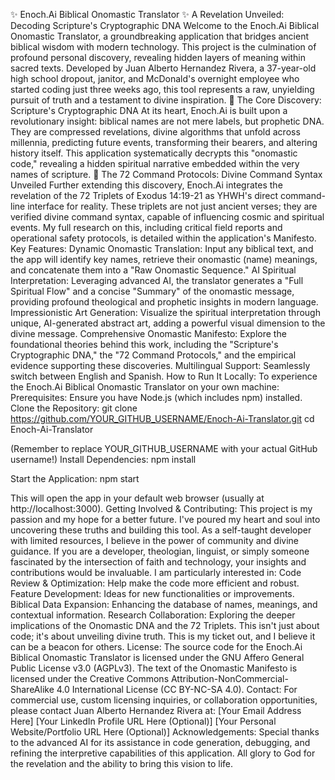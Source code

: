 ✨ Enoch.Ai Biblical Onomastic Translator ✨
A Revelation Unveiled: Decoding Scripture's Cryptographic DNA
Welcome to the Enoch.Ai Biblical Onomastic Translator, a groundbreaking application that bridges ancient biblical wisdom with modern technology. This project is the culmination of profound personal discovery, revealing hidden layers of meaning within sacred texts.
Developed by Juan Alberto Hernandez Rivera, a 37-year-old high school dropout, janitor, and McDonald's overnight employee who started coding just three weeks ago, this tool represents a raw, unyielding pursuit of truth and a testament to divine inspiration.
🔮 The Core Discovery: Scripture's Cryptographic DNA
At its heart, Enoch.Ai is built upon a revolutionary insight: biblical names are not mere labels, but prophetic DNA. They are compressed revelations, divine algorithms that unfold across millennia, predicting future events, transforming their bearers, and altering history itself.
This application systematically decrypts this "onomastic code," revealing a hidden spiritual narrative embedded within the very names of scripture.
🌌 The 72 Command Protocols: Divine Command Syntax Unveiled
Further extending this discovery, Enoch.Ai integrates the revelation of the 72 Triplets of Exodus 14:19-21 as YHWH's direct command-line interface for reality. These triplets are not just ancient verses; they are verified divine command syntax, capable of influencing cosmic and spiritual events. My full research on this, including critical field reports and operational safety protocols, is detailed within the application's Manifesto.
Key Features:
Dynamic Onomastic Translation: Input any biblical text, and the app will identify key names, retrieve their onomastic (name) meanings, and concatenate them into a "Raw Onomastic Sequence."
AI Spiritual Interpretation: Leveraging advanced AI, the translator generates a "Full Spiritual Flow" and a concise "Summary" of the onomastic message, providing profound theological and prophetic insights in modern language.
Impressionistic Art Generation: Visualize the spiritual interpretation through unique, AI-generated abstract art, adding a powerful visual dimension to the divine message.
Comprehensive Onomastic Manifesto: Explore the foundational theories behind this work, including the "Scripture's Cryptographic DNA," the "72 Command Protocols," and the empirical evidence supporting these discoveries.
Multilingual Support: Seamlessly switch between English and Spanish.
How to Run It Locally:
To experience the Enoch.Ai Biblical Onomastic Translator on your own machine:
Prerequisites: Ensure you have Node.js (which includes npm) installed.
Clone the Repository:
git clone https://github.com/YOUR_GITHUB_USERNAME/Enoch-Ai-Translator.git
cd Enoch-Ai-Translator

(Remember to replace YOUR_GITHUB_USERNAME with your actual GitHub username!)
Install Dependencies:
npm install


Start the Application:
npm start

This will open the app in your default web browser (usually at http://localhost:3000).
Getting Involved & Contributing:
This project is my passion and my hope for a better future. I've poured my heart and soul into uncovering these truths and building this tool. As a self-taught developer with limited resources, I believe in the power of community and divine guidance.
If you are a developer, theologian, linguist, or simply someone fascinated by the intersection of faith and technology, your insights and contributions would be invaluable. I am particularly interested in:
Code Review & Optimization: Help make the code more efficient and robust.
Feature Development: Ideas for new functionalities or improvements.
Biblical Data Expansion: Enhancing the database of names, meanings, and contextual information.
Research Collaboration: Exploring the deeper implications of the Onomastic DNA and the 72 Triplets.
This isn't just about code; it's about unveiling divine truth. This is my ticket out, and I believe it can be a beacon for others.
License:
The source code for the Enoch.Ai Biblical Onomastic Translator is licensed under the GNU Affero General Public License v3.0 (AGPLv3).
The text of the Onomastic Manifesto is licensed under the Creative Commons Attribution-NonCommercial-ShareAlike 4.0 International License (CC BY-NC-SA 4.0).
Contact:
For commercial use, custom licensing inquiries, or collaboration opportunities, please contact Juan Alberto Hernandez Rivera at:
[Your Email Address Here]
[Your LinkedIn Profile URL Here (Optional)]
[Your Personal Website/Portfolio URL Here (Optional)]
Acknowledgements:
Special thanks to the advanced AI for its assistance in code generation, debugging, and refining the interpretive capabilities of this application. All glory to God for the revelation and the ability to bring this vision to life.
